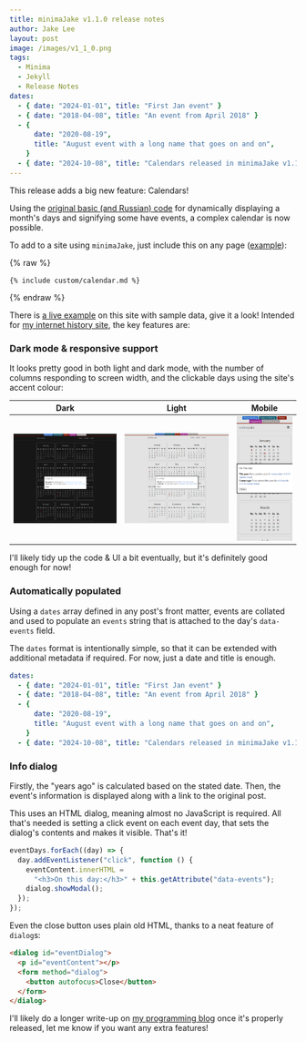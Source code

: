 ```yaml
---
title: minimaJake v1.1.0 release notes
author: Jake Lee
layout: post
image: /images/v1_1_0.png
tags:
  - Minima
  - Jekyll
  - Release Notes
dates:
  - { date: "2024-01-01", title: "First Jan event" }
  - { date: "2018-04-08", title: "An event from April 2018" }
  - {
      date: "2020-08-19",
      title: "August event with a long name that goes on and on",
    }
  - { date: "2024-10-08", title: "Calendars released in minimaJake v1.1.0!" }
---
```


This release adds a big new feature: Calendars!

Using the [original basic (and Russian) code](https://mikhail-yudin.ru/blog/frontend/jekyll-calendar-css-grid) for dynamically displaying a month's days and signifying some have events, a complex calendar is now possible.

To add to a site using `minimaJake`, just include this on any page ([example](https://github.com/JakeSteam/minimaJake/blob/main/calendar.md)):

{% raw %}

```
{% include custom/calendar.md %}
```

{% endraw %}

There is [a live example](/calendar/) on this site with sample data, give it a look! Intended for [my internet history site](https://history.jakelee.co.uk), the key features are:

### Dark mode & responsive support

It looks pretty good in both light and dark mode, with the number of columns responding to screen width, and the clickable days using the site's accent colour:

|                               Dark                                |                                Light                                |                                Mobile                                 |
| :---------------------------------------------------------------: | :-----------------------------------------------------------------: | :-------------------------------------------------------------------: |
| [![](/images/v1_1_0_dark-thumbnail.png)](/images/v1_1_0_dark.png) | [![](/images/v1_1_0_light-thumbnail.png)](/images/v1_1_0_light.png) | [![](/images/v1_1_0_mobile-thumbnail.png)](/images/v1_1_0_mobile.png) |

I'll likely tidy up the code & UI a bit eventually, but it's definitely good enough for now!

### Automatically populated

Using a `dates` array defined in any post's front matter, events are collated and used to populate an `events` string that is attached to the day's `data-events` field.

The `dates` format is intentionally simple, so that it can be extended with additional metadata if required. For now, just a date and title is enough.

```yml
dates:
  - { date: "2024-01-01", title: "First Jan event" }
  - { date: "2018-04-08", title: "An event from April 2018" }
  - {
      date: "2020-08-19",
      title: "August event with a long name that goes on and on",
    }
  - { date: "2024-10-08", title: "Calendars released in minimaJake v1.1.0!" }
```

### Info dialog

Firstly, the "years ago" is calculated based on the stated date. Then, the event's information is displayed along with a link to the original post.

This uses an HTML dialog, meaning almost no JavaScript is required. All that's needed is setting a click event on each event day, that sets the dialog's contents and makes it visible. That's it!

```js
eventDays.forEach((day) => {
  day.addEventListener("click", function () {
    eventContent.innerHTML =
      "<h3>On this day:</h3>" + this.getAttribute("data-events");
    dialog.showModal();
  });
});
```

Even the close button uses plain old HTML, thanks to a neat feature of `dialog`s:

```html
<dialog id="eventDialog">
  <p id="eventContent"></p>
  <form method="dialog">
    <button autofocus>Close</button>
  </form>
</dialog>
```

I'll likely do a longer write-up on [my programming blog](https://blog.jakelee.co.uk) once it's properly released, let me know if you want any extra features!
